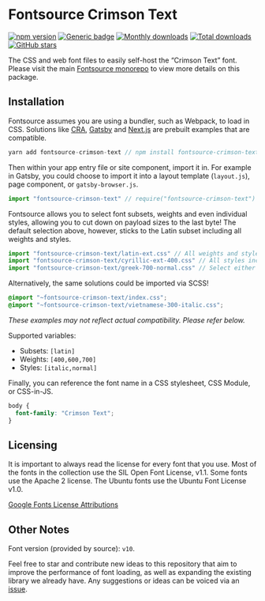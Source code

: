 # Fontsource Crimson Text

[![npm version](https://badge.fury.io/js/fontsource-crimson-text.svg)](https://www.npmjs.com/package/fontsource-crimson-text) [![Generic badge](https://img.shields.io/badge/fontsource-passing-brightgreen)](https://github.com/DecliningLotus/fontsource) [![Monthly downloads](https://badgen.net/npm/dm/fontsource-crimson-text)](https://github.com/DecliningLotus/fontsource) [![Total downloads](https://badgen.net/npm/dt/fontsource-crimson-text)](https://github.com/DecliningLotus/fontsource) [![GitHub stars](https://img.shields.io/github/stars/DecliningLotus/fontsource.svg?style=social&label=Star)](https://GitHub.com/DecliningLotus/fontsource/stargazers/)

The CSS and web font files to easily self-host the “Crimson Text” font. Please visit the main [Fontsource monorepo](https://github.com/DecliningLotus/fontsource) to view more details on this package.

## Installation

Fontsource assumes you are using a bundler, such as Webpack, to load in CSS. Solutions like [CRA](https://create-react-app.dev/), [Gatsby](https://www.gatsbyjs.org/) and [Next.js](https://nextjs.org/) are prebuilt examples that are compatible.

```javascript
yarn add fontsource-crimson-text // npm install fontsource-crimson-text
```

Then within your app entry file or site component, import it in. For example in Gatsby, you could choose to import it into a layout template (`layout.js`), page component, or `gatsby-browser.js`.

```javascript
import "fontsource-crimson-text" // require("fontsource-crimson-text")
```

Fontsource allows you to select font subsets, weights and even individual styles, allowing you to cut down on payload sizes to the last byte! The default selection above, however, sticks to the Latin subset including all weights and styles.

```javascript
import "fontsource-crimson-text/latin-ext.css" // All weights and styles included.
import "fontsource-crimson-text/cyrillic-ext-400.css" // All styles included.
import "fontsource-crimson-text/greek-700-normal.css" // Select either normal or italic.
```

Alternatively, the same solutions could be imported via SCSS!

```scss
@import "~fontsource-crimson-text/index.css";
@import "~fontsource-crimson-text/vietnamese-300-italic.css";
```

_These examples may not reflect actual compatibility. Please refer below._

Supported variables:

- Subsets: `[latin]`
- Weights: `[400,600,700]`
- Styles: `[italic,normal]`

Finally, you can reference the font name in a CSS stylesheet, CSS Module, or CSS-in-JS.

```css
body {
  font-family: "Crimson Text";
}
```

## Licensing

It is important to always read the license for every font that you use.
Most of the fonts in the collection use the SIL Open Font License, v1.1. Some fonts use the Apache 2 license. The Ubuntu fonts use the Ubuntu Font License v1.0.

[Google Fonts License Attributions](https://fonts.google.com/attribution)

## Other Notes

Font version (provided by source): `v10`.

Feel free to star and contribute new ideas to this repository that aim to improve the performance of font loading, as well as expanding the existing library we already have. Any suggestions or ideas can be voiced via an [issue](https://github.com/DecliningLotus/fontsource/issues).

